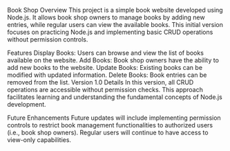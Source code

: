 Book Shop
Overview
This project is a simple book website developed using Node.js. It allows book shop owners to manage books by adding new entries, while regular users can view the available books. This initial version focuses on practicing Node.js and implementing basic CRUD operations without permission controls.

Features
Display Books: Users can browse and view the list of books available on the website.
Add Books: Book shop owners have the ability to add new books to the website.
Update Books: Existing books can be modified with updated information.
Delete Books: Book entries can be removed from the list.
Version 1.0 Details
In this version, all CRUD operations are accessible without permission checks. This approach facilitates learning and understanding the fundamental concepts of Node.js development.

Future Enhancements
Future updates will include implementing permission controls to restrict book management functionalities to authorized users (i.e., book shop owners). Regular users will continue to have access to view-only capabilities.
